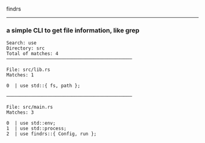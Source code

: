 findrs 

---

### a simple CLI to get file information, like grep

```
Search: use
Directory: src
Total of matches: 4
──────────────────────────────────────────────

File: src/lib.rs
Matches: 1

0  | use std::{ fs, path };

──────────────────────────────────────────────

File: src/main.rs
Matches: 3

0  | use std::env;
1  | use std::process;
2  | use findrs::{ Config, run };
```